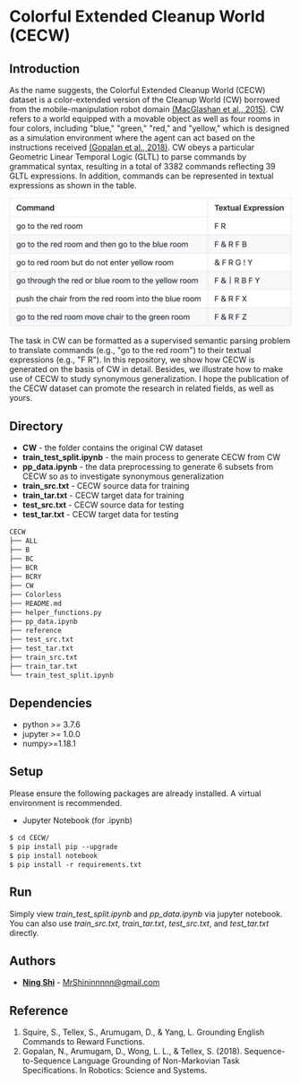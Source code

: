 # Colorful Extended Cleanup World (CECW)

## Introduction
As the name suggests, the Colorful Extended Cleanup World (CECW) dataset is a color-extended version of the Cleanup World (CW) borrowed from the mobile-manipulation robot domain [(MacGlashan et al., 2015)](./reference/Grounding_English_Commands_to_Reward_Functions.pdf). CW refers to a world equipped with a movable object as well as four rooms in four colors, including "blue," "green," "red," and "yellow," which is designed as a simulation environment where the agent can act based on the instructions received [(Gopalan et al., 2018)](./reference/Sequence-to-Sequence_Language_Grounding_of_Non-Markovian_Task_Specifications.pdf). CW obeys a particular Geometric Linear Temporal Logic (GLTL) to parse commands by grammatical syntax, resulting in a total of 3382 commands reflecting 39 GLTL expressions. In addition, commands can be represented in textual expressions as shown in the table.

<center><img src="/reference/CECW.png" width="640px"></center>

The task in CW can be formatted as a supervised semantic parsing problem to translate commands (e.g., "go to the red room") to their textual expressions (e.g., "F R"). In this repository, we show how CECW is generated on the basis of CW in detail. Besides, we illustrate how to make use of CECW to study synonymous generalization. I hope the publication of the CECW dataset can promote the research in related fields, as well as yours.

## Directory
+ **CW** - the folder contains the original CW dataset
+ **train_test_split.ipynb** - the main process to generate CECW from CW
+ **pp_data.ipynb** - the data preprocessing to generate 6 subsets from CECW so as to investigate synonymous generalization
+ **train_src.txt** - CECW source data for training
+ **train_tar.txt** - CECW target data for training
+ **test_src.txt** - CECW source data for testing
+ **test_tar.txt** - CECW target data for testing
```
CECW
├── ALL
├── B
├── BC
├── BCR
├── BCRY
├── CW
├── Colorless
├── README.md
├── helper_functions.py
├── pp_data.ipynb
├── reference
├── test_src.txt
├── test_tar.txt
├── train_src.txt
├── train_tar.txt
└── train_test_split.ipynb
```
## Dependencies
+ python >= 3.7.6
+ jupyter >= 1.0.0
+ numpy>=1.18.1

## Setup
Please ensure the following packages are already installed. A virtual environment is recommended.
+ Jupyter Notebook (for .ipynb)

```
$ cd CECW/
$ pip install pip --upgrade
$ pip install notebook
$ pip install -r requirements.txt
```
## Run
Simply view _train_test_split.ipynb_ and _pp_data.ipynb_ via jupyter notebook. You can also use _train_src.txt_, _train_tar.txt_, _test_src.txt_, and _test_tar.txt_ directly.

## Authors
* **[Ning Shi](https://mrshininnnnn.github.io/)** - MrShininnnnn@gmail.com

## Reference
1. Squire, S., Tellex, S., Arumugam, D., & Yang, L. Grounding English Commands to Reward Functions.
2. Gopalan, N., Arumugam, D., Wong, L. L., & Tellex, S. (2018). Sequence-to-Sequence Language Grounding of Non-Markovian Task Specifications. In Robotics: Science and Systems.